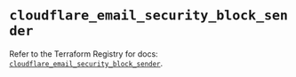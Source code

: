 # `cloudflare_email_security_block_sender`

Refer to the Terraform Registry for docs: [`cloudflare_email_security_block_sender`](https://registry.terraform.io/providers/cloudflare/cloudflare/5.7.0/docs/resources/email_security_block_sender).
